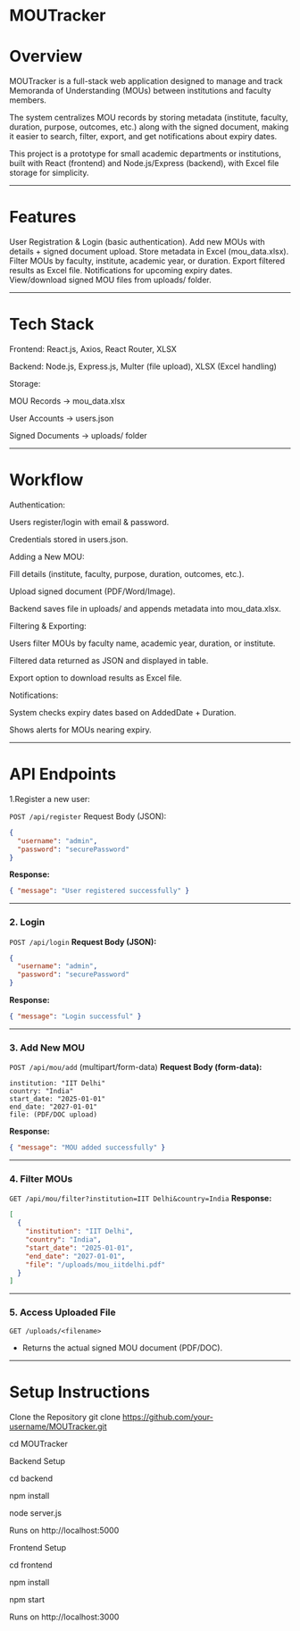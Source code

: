 ﻿# MOUTracker
# Overview
MOUTracker is a full-stack web application designed to manage and track Memoranda of Understanding (MOUs) between institutions and faculty members.

The system centralizes MOU records by storing metadata (institute, faculty, duration, purpose, outcomes, etc.) along with the signed document, making it easier to search, filter, export, and get notifications about expiry dates.

This project is a prototype for small academic departments or institutions, built with React (frontend) and Node.js/Express (backend), with Excel file storage for simplicity.

---

# Features

User Registration & Login (basic authentication).
Add new MOUs with details + signed document upload.
Store metadata in Excel (mou_data.xlsx).
Filter MOUs by faculty, institute, academic year, or duration.
Export filtered results as Excel file.
Notifications for upcoming expiry dates.
View/download signed MOU files from uploads/ folder.

---

# Tech Stack

Frontend: React.js, Axios, React Router, XLSX

Backend: Node.js, Express.js, Multer (file upload), XLSX (Excel handling)

Storage:

MOU Records → mou_data.xlsx

User Accounts → users.json

Signed Documents → uploads/ folder

---

# Workflow

Authentication:

Users register/login with email & password.

Credentials stored in users.json.

Adding a New MOU:

Fill details (institute, faculty, purpose, duration, outcomes, etc.).

Upload signed document (PDF/Word/Image).

Backend saves file in uploads/ and appends metadata into mou_data.xlsx.

Filtering & Exporting:

Users filter MOUs by faculty name, academic year, duration, or institute.

Filtered data returned as JSON and displayed in table.

Export option to download results as Excel file.

Notifications:

System checks expiry dates based on AddedDate + Duration.

Shows alerts for MOUs nearing expiry.

---

# API Endpoints

1.Register a new user:

`POST /api/register`
Request Body (JSON):

```json
{
  "username": "admin",
  "password": "securePassword"
}
```

**Response:**

```json
{ "message": "User registered successfully" }
```

---

### 2. **Login**

`POST /api/login`
**Request Body (JSON):**

```json
{
  "username": "admin",
  "password": "securePassword"
}
```

**Response:**

```json
{ "message": "Login successful" }
```

---

### 3. **Add New MOU**

`POST /api/mou/add` (multipart/form-data)
**Request Body (form-data):**

```
institution: "IIT Delhi"
country: "India"
start_date: "2025-01-01"
end_date: "2027-01-01"
file: (PDF/DOC upload)
```

**Response:**

```json
{ "message": "MOU added successfully" }
```

---

### 4. **Filter MOUs**

`GET /api/mou/filter?institution=IIT Delhi&country=India`
**Response:**

```json
[
  {
    "institution": "IIT Delhi",
    "country": "India",
    "start_date": "2025-01-01",
    "end_date": "2027-01-01",
    "file": "/uploads/mou_iitdelhi.pdf"
  }
]
```

---

### 5. **Access Uploaded File**

`GET /uploads/<filename>`

* Returns the actual signed MOU document (PDF/DOC).

---


# Setup Instructions
 Clone the Repository
  git clone https://github.com/your-username/MOUTracker.git

  cd MOUTracker

Backend Setup

  cd backend

  npm install

  node server.js


  Runs on http://localhost:5000

Frontend Setup
   
  cd frontend

  npm install

  npm start

  Runs on http://localhost:3000





